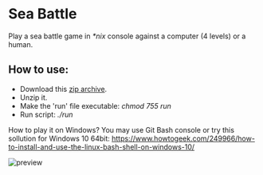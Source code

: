 # Sea Battle
Play a sea battle game in _*nix_ console against a computer (4 levels) or a human.

## How to use:
* Download this [zip archive](https://codeload.github.com/varajan/bashSeaBattle/zip/master).
* Unzip it.
* Make the 'run' file executable: _chmod 755 run_
* Run script: _./run_

How to play it on Windows? You may use Git Bash console or try this sollution for Windows 10 64bit:
https://www.howtogeek.com/249966/how-to-install-and-use-the-linux-bash-shell-on-windows-10/

![preview](https://github.com/varajan/bashSeaBattle/blob/master/img/gameScreen2.png?raw=true)
